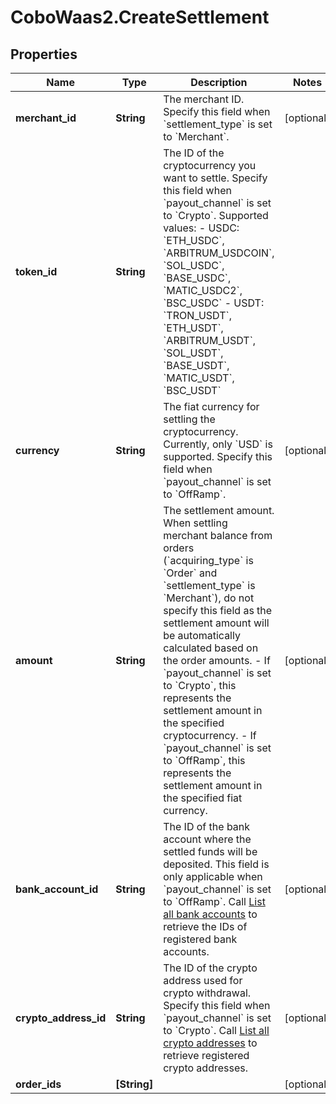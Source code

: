 # CoboWaas2.CreateSettlement

## Properties

Name | Type | Description | Notes
------------ | ------------- | ------------- | -------------
**merchant_id** | **String** | The merchant ID. Specify this field when &#x60;settlement_type&#x60; is set to &#x60;Merchant&#x60;. | [optional] 
**token_id** | **String** | The ID of the cryptocurrency you want to settle. Specify this field when &#x60;payout_channel&#x60; is set to &#x60;Crypto&#x60;. Supported values:  - USDC: &#x60;ETH_USDC&#x60;, &#x60;ARBITRUM_USDCOIN&#x60;, &#x60;SOL_USDC&#x60;, &#x60;BASE_USDC&#x60;, &#x60;MATIC_USDC2&#x60;, &#x60;BSC_USDC&#x60; - USDT: &#x60;TRON_USDT&#x60;, &#x60;ETH_USDT&#x60;, &#x60;ARBITRUM_USDT&#x60;, &#x60;SOL_USDT&#x60;, &#x60;BASE_USDT&#x60;, &#x60;MATIC_USDT&#x60;, &#x60;BSC_USDT&#x60;  | 
**currency** | **String** | The fiat currency for settling the cryptocurrency. Currently, only &#x60;USD&#x60; is supported. Specify this field when &#x60;payout_channel&#x60; is set to &#x60;OffRamp&#x60;. | [optional] 
**amount** | **String** | The settlement amount. When settling merchant balance from orders (&#x60;acquiring_type&#x60; is &#x60;Order&#x60; and &#x60;settlement_type&#x60; is &#x60;Merchant&#x60;), do not specify this field as the settlement amount will be automatically calculated based on the order amounts. - If &#x60;payout_channel&#x60; is set to &#x60;Crypto&#x60;, this represents the settlement amount in the specified cryptocurrency. - If &#x60;payout_channel&#x60; is set to &#x60;OffRamp&#x60;, this represents the settlement amount in the specified fiat currency.  | [optional] 
**bank_account_id** | **String** | The ID of the bank account where the settled funds will be deposited. This field is only applicable when &#x60;payout_channel&#x60; is set to &#x60;OffRamp&#x60;. Call [List all bank accounts](/v2/api-references/payment/list-all-bank-accounts) to retrieve the IDs of registered bank accounts.  | [optional] 
**crypto_address_id** | **String** | The ID of the crypto address used for crypto withdrawal. Specify this field when &#x60;payout_channel&#x60; is set to &#x60;Crypto&#x60;.  Call [List all crypto addresses](/v2/api-references/payments/list-all-crypto-addresses) to retrieve registered crypto addresses.  | [optional] 
**order_ids** | **[String]** |  | [optional] 


